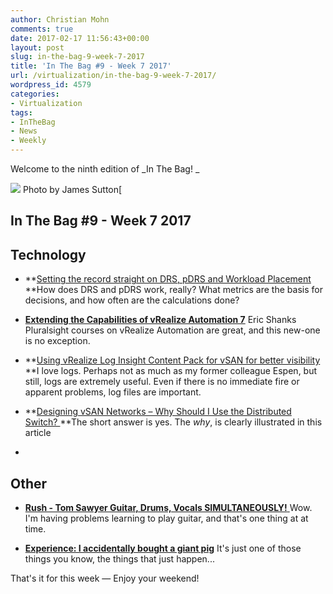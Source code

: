 ```yaml
---
author: Christian Mohn
comments: true
date: 2017-02-17 11:56:43+00:00
layout: post
slug: in-the-bag-9-week-7-2017
title: 'In The Bag #9 - Week 7 2017'
url: /virtualization/in-the-bag-9-week-7-2017/
wordpress_id: 4579
categories:
- Virtualization
tags:
- InTheBag
- News
- Weekly
---
```


Welcome to the ninth edition of _In The Bag!
_

[![](/img/acl5sitd8wg-james-sutton-644x429.jpg)](https://unsplash.com/@jamessutton_photography) Photo by James Sutton[
<!--more-->



## In The Bag #9 - Week 7 2017





## Technology







  * **[Setting the record straight on DRS, pDRS and Workload Placement
](https://blogs.vmware.com/management/2017/02/setting-record-straight-drs-pdrs-workload-placement.html)**How does DRS and pDRS work, really? What metrics are the basis for decisions, and how often are the calculations done?


  * [**Extending the Capabilities of vRealize Automation 7**](https://www.pluralsight.com/courses/extending-capabilities-of-vrealize-automation-7)
Eric Shanks Pluralsight courses on vRealize Automation are great, and this new-one is no exception.


  * **[Using vRealize Log Insight Content Pack for vSAN for better visibility
](https://blogs.vmware.com/virtualblocks/2017/02/16/using-vrealize-log-insight-content-pack-vsan-better-visibility/)**I love logs. Perhaps not as much as my former colleague Espen, but still, logs are extremely useful. Even if there is no immediate fire or apparent problems, log files are important.


  * **[Designing vSAN Networks – Why Should I Use the Distributed Switch?
](https://blogs.vmware.com/virtualblocks/2017/01/19/designing-vsan-networks-use-distributed-switch/)**The short answer is yes. The _why_, is clearly illustrated in this article


  *




## Other







  * [**Rush - Tom Sawyer Guitar, Drums, Vocals SIMULTANEOUSLY!**
](https://www.youtube.com/watch?v=CML3gkL-6N8)Wow. I'm having problems learning to play guitar, and that's one thing at at time.


  * **[Experience: I accidentally bought a giant pig](https://www.theguardian.com/lifeandstyle/2017/feb/10/experience-i-accidentally-bought-a-giant-pig)**
It's just one of those things you know, the things that just happen...



That's it for this week — Enjoy your weekend!
